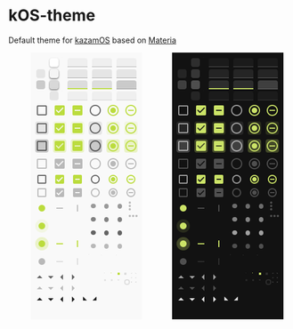 

# kOS-theme 

Default theme for [kazamOS](https://github.com/Wolf-Pack-Clan/kazamOS) based on [Materia](https://github.com/nana-4/materia-theme/)


<p align="center">
  <img src="https://raw.githubusercontent.com/Wolf-Pack-Clan/kOS-theme/refs/heads/master/images/preview_light.png" alt="preview_light" hspace="40">
  <img src="https://raw.githubusercontent.com/Wolf-Pack-Clan/kOS-theme/refs/heads/master/images/preview_dark.png" alt="preview_dark" hspace="10">
</p>
